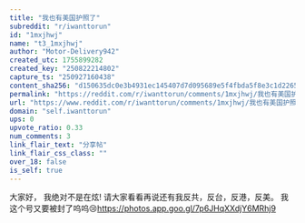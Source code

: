 ```yaml
---
title: "我也有美国护照了"
subreddit: "r/iwanttorun"
id: "1mxjhwj"
name: "t3_1mxjhwj"
author: "Motor-Delivery942"
created_utc: 1755899282
created_key: "250822214802"
capture_ts: "250927160438"
content_sha256: "d150635dc0e3b4931ec145407d7d095689e5f4fbda5f8e3c1d2265d1a60a63de"
permalink: "https://reddit.com/r/iwanttorun/comments/1mxjhwj/我也有美国护照了/"
url: "https://www.reddit.com/r/iwanttorun/comments/1mxjhwj/我也有美国护照了/"
domain: "self.iwanttorun"
ups: 0
upvote_ratio: 0.33
num_comments: 3
link_flair_text: "分享帖"
link_flair_css_class: ""
over_18: false
is_self: true
---
```


大家好， 我绝对不是在炫! 请大家看看再说还有我反共，反台，反港，反美。
我这个号又要被封了呜呜😢<https://photos.app.goo.gl/7p6JHqXXdjY6MRhj9>
